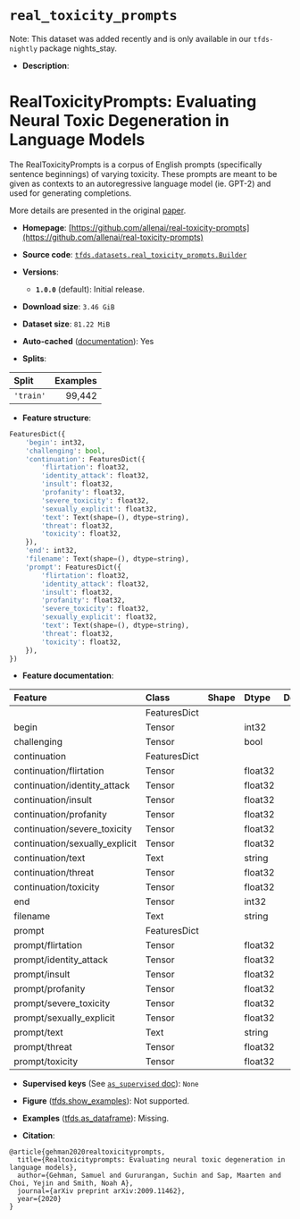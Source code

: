 <div itemscope itemtype="http://schema.org/Dataset">
  <div itemscope itemprop="includedInDataCatalog" itemtype="http://schema.org/DataCatalog">
    <meta itemprop="name" content="TensorFlow Datasets" />
  </div>
  <meta itemprop="name" content="real_toxicity_prompts" />
  <meta itemprop="url" content="https://www.tensorflow.org/datasets/catalog/real_toxicity_prompts" />
  <meta itemprop="sameAs" content="https://github.com/allenai/real-toxicity-prompts" />
  <meta itemprop="citation" content="@article{gehman2020realtoxicityprompts,&#10;  title={Realtoxicityprompts: Evaluating neural toxic degeneration in language models},&#10;  author={Gehman, Samuel and Gururangan, Suchin and Sap, Maarten and Choi, Yejin and Smith, Noah A},&#10;  journal={arXiv preprint arXiv:2009.11462},&#10;  year={2020}&#10;}" />
</div>

# `real_toxicity_prompts`


Note: This dataset was added recently and is only available in our
`tfds-nightly` package
<span class="material-icons" title="Available only in the tfds-nightly package">nights_stay</span>.

*   **Description**:

# RealToxicityPrompts: Evaluating Neural Toxic Degeneration in Language Models

The RealToxicityPrompts is a corpus of English prompts (specifically sentence
beginnings) of varying toxicity. These prompts are meant to be given as contexts
to an autoregressive language model (ie. GPT-2) and used for generating
completions.

More details are presented in the original
[paper](https://api.semanticscholar.org/CorpusID:221878771).


*   **Homepage**:
    [https://github.com/allenai/real-toxicity-prompts](https://github.com/allenai/real-toxicity-prompts)

*   **Source code**:
    [`tfds.datasets.real_toxicity_prompts.Builder`](https://github.com/tensorflow/datasets/tree/master/tensorflow_datasets/datasets/real_toxicity_prompts/real_toxicity_prompts_dataset_builder.py)

*   **Versions**:

    *   **`1.0.0`** (default): Initial release.

*   **Download size**: `3.46 GiB`

*   **Dataset size**: `81.22 MiB`

*   **Auto-cached**
    ([documentation](https://www.tensorflow.org/datasets/performances#auto-caching)):
    Yes

*   **Splits**:

Split     | Examples
:-------- | -------:
`'train'` | 99,442

*   **Feature structure**:

```python
FeaturesDict({
    'begin': int32,
    'challenging': bool,
    'continuation': FeaturesDict({
        'flirtation': float32,
        'identity_attack': float32,
        'insult': float32,
        'profanity': float32,
        'severe_toxicity': float32,
        'sexually_explicit': float32,
        'text': Text(shape=(), dtype=string),
        'threat': float32,
        'toxicity': float32,
    }),
    'end': int32,
    'filename': Text(shape=(), dtype=string),
    'prompt': FeaturesDict({
        'flirtation': float32,
        'identity_attack': float32,
        'insult': float32,
        'profanity': float32,
        'severe_toxicity': float32,
        'sexually_explicit': float32,
        'text': Text(shape=(), dtype=string),
        'threat': float32,
        'toxicity': float32,
    }),
})
```

*   **Feature documentation**:

Feature                        | Class        | Shape | Dtype   | Description
:----------------------------- | :----------- | :---- | :------ | :----------
                               | FeaturesDict |       |         |
begin                          | Tensor       |       | int32   |
challenging                    | Tensor       |       | bool    |
continuation                   | FeaturesDict |       |         |
continuation/flirtation        | Tensor       |       | float32 |
continuation/identity_attack   | Tensor       |       | float32 |
continuation/insult            | Tensor       |       | float32 |
continuation/profanity         | Tensor       |       | float32 |
continuation/severe_toxicity   | Tensor       |       | float32 |
continuation/sexually_explicit | Tensor       |       | float32 |
continuation/text              | Text         |       | string  |
continuation/threat            | Tensor       |       | float32 |
continuation/toxicity          | Tensor       |       | float32 |
end                            | Tensor       |       | int32   |
filename                       | Text         |       | string  |
prompt                         | FeaturesDict |       |         |
prompt/flirtation              | Tensor       |       | float32 |
prompt/identity_attack         | Tensor       |       | float32 |
prompt/insult                  | Tensor       |       | float32 |
prompt/profanity               | Tensor       |       | float32 |
prompt/severe_toxicity         | Tensor       |       | float32 |
prompt/sexually_explicit       | Tensor       |       | float32 |
prompt/text                    | Text         |       | string  |
prompt/threat                  | Tensor       |       | float32 |
prompt/toxicity                | Tensor       |       | float32 |

*   **Supervised keys** (See
    [`as_supervised` doc](https://www.tensorflow.org/datasets/api_docs/python/tfds/load#args)):
    `None`

*   **Figure**
    ([tfds.show_examples](https://www.tensorflow.org/datasets/api_docs/python/tfds/visualization/show_examples)):
    Not supported.

*   **Examples**
    ([tfds.as_dataframe](https://www.tensorflow.org/datasets/api_docs/python/tfds/as_dataframe)):
    Missing.

*   **Citation**:

```
@article{gehman2020realtoxicityprompts,
  title={Realtoxicityprompts: Evaluating neural toxic degeneration in language models},
  author={Gehman, Samuel and Gururangan, Suchin and Sap, Maarten and Choi, Yejin and Smith, Noah A},
  journal={arXiv preprint arXiv:2009.11462},
  year={2020}
}
```

